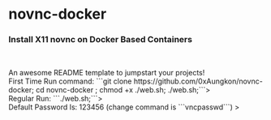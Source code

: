 # novnc-docker

<div>
  <h3>Install X11 novnc on Docker Based Containers</h3><br>
  <p>
    An awesome README template to jumpstart your projects!    <br>
    First Time Run command: ```git clone https://github.com/0xAungkon/novnc-docker; 
cd novnc-docker ; 
chmod +x ./web.sh;
./web.sh;```><br>
    Regular Run: ```./web.sh;```><br>
    Default Password Is: 123456 (change command is ```vncpasswd```)  ><br>
  </p>
</div>

